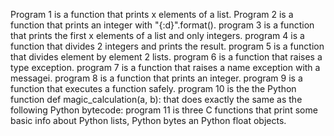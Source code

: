 Program 1 is a function that prints x elements of a list.
Program 2 is a function that prints an integer with "{:d}".format().
program 3 is a function that prints the first x elements of a list and only integers.
program 4 is a function that divides 2 integers and prints the result.
program 5 is a function that divides element by element 2 lists.
program 6 is a function that raises a type exception.
program 7 is a function that raises a name exception with a messagei.
program 8 is a function that prints an integer.
program 9 is a function that executes a function safely.
program 10 is the the Python function def magic_calculation(a, b): that does exactly the same as the following Python bytecode:
program 11 is three C functions that print some basic info about Python lists, Python bytes an Python float objects.
